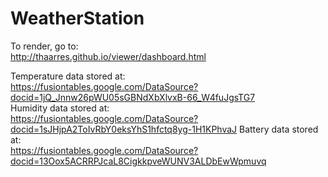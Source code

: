 # WeatherStation


To render, go to:<br>
    http://thaarres.github.io/viewer/dashboard.html<br>

Temperature data stored at:<br>
    https://fusiontables.google.com/DataSource?docid=1jQ_Jnnw26pWU05sGBNdXbXlvxB-66_W4fuJgsTG7 <br>
Humidity data stored at:<br>
    https://fusiontables.google.com/DataSource?docid=1sJHjpA2ToIvRbY0eksYhS1hfctq8yg-1H1KPhvaJ
Battery data stored at:<br>
    https://fusiontables.google.com/DataSource?docid=13Oox5ACRRPJcaL8CigkkpveWUNV3ALDbEwWpmuvq
